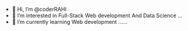 - 👋 Hi, I’m @coderRAHI
- 👀 I’m interested in Full-Stack Web development And Data Science ...
- 🌱 I’m currently learning Web development ......
